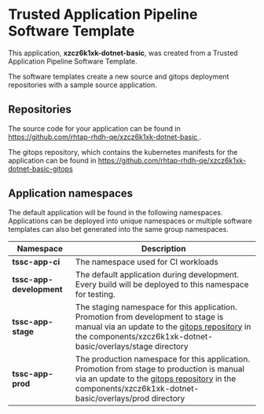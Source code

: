 # Trusted Application Pipeline Software Template

This application, **xzcz6k1xk-dotnet-basic**, was created from a Trusted Application Pipeline Software Template.

The software templates create a new source and gitops deployment repositories with a sample source application. 

## Repositories

The source code for your application can be found in [https://github.com/rhtap-rhdh-qe/xzcz6k1xk-dotnet-basic ](https://github.com/rhtap-rhdh-qe/xzcz6k1xk-dotnet-basic ).
 
The gitops repository, which contains the kubernetes manifests for the application can be found in 
[https://github.com/rhtap-rhdh-qe/xzcz6k1xk-dotnet-basic-gitops ](https://github.com/rhtap-rhdh-qe/xzcz6k1xk-dotnet-basic-gitops ) 

## Application namespaces 

The default application will be found in the following namespaces. Applications can be deployed into unique namespaces or multiple software templates can also bet generated into the same group namespaces.  

|  Namespace   |  Description   |  
| -------- | -------- |
| **tssc-app-ci** | The namespace used for CI workloads |
| **tssc-app-development** | The default application during development. Every build will be deployed to this namespace for testing. |
| **tssc-app-stage** | The staging namespace for this application. Promotion from development to stage is manual via an update to the [gitops repository](https://github.com/rhtap-rhdh-qe/xzcz6k1xk-dotnet-basic-gitops ) in the components/xzcz6k1xk-dotnet-basic/overlays/stage directory |
| **tssc-app-prod** | The production namespace for this application. Promotion from stage to production is manual via an update to the [gitops repository](https://github.com/rhtap-rhdh-qe/xzcz6k1xk-dotnet-basic-gitops ) in the components/xzcz6k1xk-dotnet-basic/overlays/prod directory |